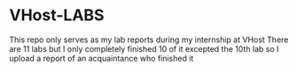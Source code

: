 # VHost-LABS

This repo only serves as my lab reports during my internship at VHost
There are 11 labs but I only completely finished 10 of it excepted the 10th lab so I upload a report of an acquaintance who finished it
